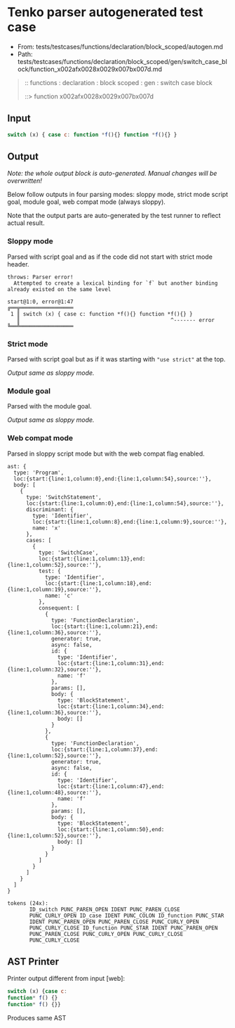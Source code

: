 # Tenko parser autogenerated test case

- From: tests/testcases/functions/declaration/block_scoped/autogen.md
- Path: tests/testcases/functions/declaration/block_scoped/gen/switch_case_block/function_x002afx0028x0029x007bx007d.md

> :: functions : declaration : block scoped : gen : switch case block
>
> ::> function x002afx0028x0029x007bx007d

## Input


`````js
switch (x) { case c: function *f(){} function *f(){} }
`````

## Output

_Note: the whole output block is auto-generated. Manual changes will be overwritten!_

Below follow outputs in four parsing modes: sloppy mode, strict mode script goal, module goal, web compat mode (always sloppy).

Note that the output parts are auto-generated by the test runner to reflect actual result.

### Sloppy mode

Parsed with script goal and as if the code did not start with strict mode header.

`````
throws: Parser error!
  Attempted to create a lexical binding for `f` but another binding already existed on the same level

start@1:0, error@1:47
╔══╦═════════════════
 1 ║ switch (x) { case c: function *f(){} function *f(){} }
   ║                                                ^------- error
╚══╩═════════════════

`````

### Strict mode

Parsed with script goal but as if it was starting with `"use strict"` at the top.

_Output same as sloppy mode._

### Module goal

Parsed with the module goal.

_Output same as sloppy mode._

### Web compat mode

Parsed in sloppy script mode but with the web compat flag enabled.

`````
ast: {
  type: 'Program',
  loc:{start:{line:1,column:0},end:{line:1,column:54},source:''},
  body: [
    {
      type: 'SwitchStatement',
      loc:{start:{line:1,column:0},end:{line:1,column:54},source:''},
      discriminant: {
        type: 'Identifier',
        loc:{start:{line:1,column:8},end:{line:1,column:9},source:''},
        name: 'x'
      },
      cases: [
        {
          type: 'SwitchCase',
          loc:{start:{line:1,column:13},end:{line:1,column:52},source:''},
          test: {
            type: 'Identifier',
            loc:{start:{line:1,column:18},end:{line:1,column:19},source:''},
            name: 'c'
          },
          consequent: [
            {
              type: 'FunctionDeclaration',
              loc:{start:{line:1,column:21},end:{line:1,column:36},source:''},
              generator: true,
              async: false,
              id: {
                type: 'Identifier',
                loc:{start:{line:1,column:31},end:{line:1,column:32},source:''},
                name: 'f'
              },
              params: [],
              body: {
                type: 'BlockStatement',
                loc:{start:{line:1,column:34},end:{line:1,column:36},source:''},
                body: []
              }
            },
            {
              type: 'FunctionDeclaration',
              loc:{start:{line:1,column:37},end:{line:1,column:52},source:''},
              generator: true,
              async: false,
              id: {
                type: 'Identifier',
                loc:{start:{line:1,column:47},end:{line:1,column:48},source:''},
                name: 'f'
              },
              params: [],
              body: {
                type: 'BlockStatement',
                loc:{start:{line:1,column:50},end:{line:1,column:52},source:''},
                body: []
              }
            }
          ]
        }
      ]
    }
  ]
}

tokens (24x):
       ID_switch PUNC_PAREN_OPEN IDENT PUNC_PAREN_CLOSE
       PUNC_CURLY_OPEN ID_case IDENT PUNC_COLON ID_function PUNC_STAR
       IDENT PUNC_PAREN_OPEN PUNC_PAREN_CLOSE PUNC_CURLY_OPEN
       PUNC_CURLY_CLOSE ID_function PUNC_STAR IDENT PUNC_PAREN_OPEN
       PUNC_PAREN_CLOSE PUNC_CURLY_OPEN PUNC_CURLY_CLOSE
       PUNC_CURLY_CLOSE
`````


## AST Printer

Printer output different from input [web]:

````js
switch (x) {case c:
function* f() {}
function* f() {}}
````

Produces same AST
